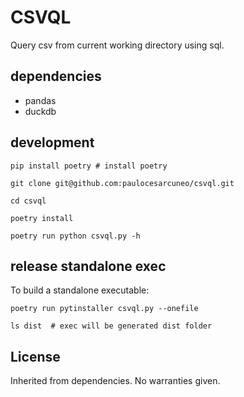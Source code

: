 # CSVQL
Query csv from current working directory using sql.

## dependencies
* pandas
* duckdb

## development

``` 
pip install poetry # install poetry 

git clone git@github.com:paulocesarcuneo/csvql.git

cd csvql

poetry install 

poetry run python csvql.py -h

```

## release standalone exec

To build a standalone executable:
``` 
poetry run pytinstaller csvql.py --onefile

ls dist  # exec will be generated dist folder
```

## License 

Inherited from dependencies. No warranties given.
